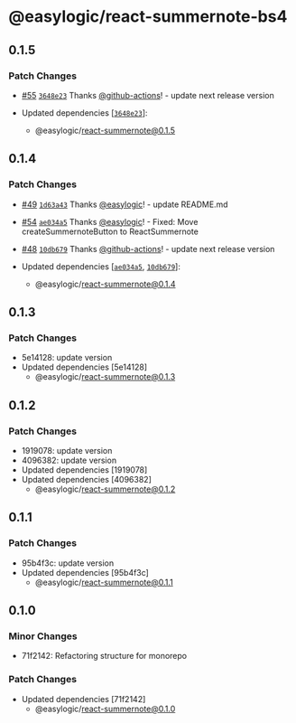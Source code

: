 # @easylogic/react-summernote-bs4

## 0.1.5

### Patch Changes

- [#55](https://github.com/easylogic/react-summernote/pull/55) [`3648e23`](https://github.com/easylogic/react-summernote/commit/3648e23ed085fd1396b0fe716c8eefd177839caf) Thanks [@github-actions](https://github.com/apps/github-actions)! - update next release version

- Updated dependencies [[`3648e23`](https://github.com/easylogic/react-summernote/commit/3648e23ed085fd1396b0fe716c8eefd177839caf)]:
  - @easylogic/react-summernote@0.1.5

## 0.1.4

### Patch Changes

- [#49](https://github.com/easylogic/react-summernote/pull/49) [`1d63a43`](https://github.com/easylogic/react-summernote/commit/1d63a43e5a20954b68b8cc037723d1eb41600479) Thanks [@easylogic](https://github.com/easylogic)! - update README.md

- [#54](https://github.com/easylogic/react-summernote/pull/54) [`ae034a5`](https://github.com/easylogic/react-summernote/commit/ae034a5c68a104980245e5c760ac245272cbb49e) Thanks [@easylogic](https://github.com/easylogic)! - Fixed: Move createSummernoteButton to ReactSummernote

- [#48](https://github.com/easylogic/react-summernote/pull/48) [`10db679`](https://github.com/easylogic/react-summernote/commit/10db67988d155e3b64629f088b7b0c79e48b8109) Thanks [@github-actions](https://github.com/apps/github-actions)! - update next release version

- Updated dependencies [[`ae034a5`](https://github.com/easylogic/react-summernote/commit/ae034a5c68a104980245e5c760ac245272cbb49e), [`10db679`](https://github.com/easylogic/react-summernote/commit/10db67988d155e3b64629f088b7b0c79e48b8109)]:
  - @easylogic/react-summernote@0.1.4

## 0.1.3

### Patch Changes

- 5e14128: update version
- Updated dependencies [5e14128]
  - @easylogic/react-summernote@0.1.3

## 0.1.2

### Patch Changes

- 1919078: update version
- 4096382: update version
- Updated dependencies [1919078]
- Updated dependencies [4096382]
  - @easylogic/react-summernote@0.1.2

## 0.1.1

### Patch Changes

- 95b4f3c: update version
- Updated dependencies [95b4f3c]
  - @easylogic/react-summernote@0.1.1

## 0.1.0

### Minor Changes

- 71f2142: Refactoring structure for monorepo

### Patch Changes

- Updated dependencies [71f2142]
  - @easylogic/react-summernote@0.1.0

